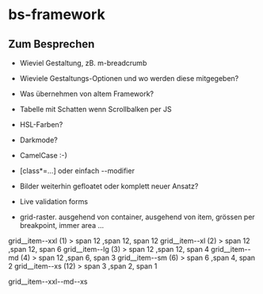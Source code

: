 # bs-framework
## Zum Besprechen
* Wieviel Gestaltung, zB. m-breadcrumb
* Wieviele Gestaltungs-Optionen und wo werden diese mitgegeben?
* Was übernehmen von altem Framework?
* Tabelle mit Schatten wenn Scrollbalken per JS
* HSL-Farben?
* Darkmode?
* CamelCase :-) 
* [class*=…] oder einfach --modifier

* Bilder weiterhin gefloatet oder komplett neuer Ansatz?
* Live validation forms
* grid-raster. ausgehend von container, ausgehend von item, grössen per breakpoint, immer area …

grid__item--xxl (1) > span 12 ,span 12, span 12
grid__item--xl (2) > span 12 ,span 12, span 6
grid__item--lg (3) > span 12 ,span 12, span 4
grid__item--md (4) > span 12 ,span 6, span 3
grid__item--sm (6) > span 6 ,span 4, span 2
grid__item--xs (12) > span 3 ,span 2, span 1




grid__item--xxl--md--xs